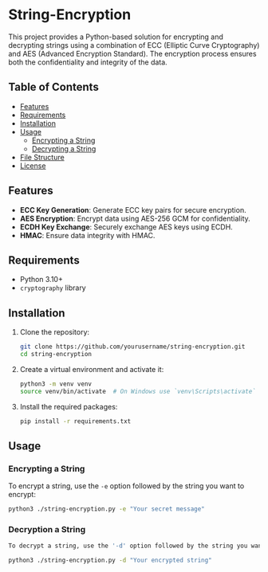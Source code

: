 # String-Encryption

This project provides a Python-based solution for encrypting and decrypting strings using a combination of ECC (Elliptic Curve Cryptography) and AES (Advanced Encryption Standard). The encryption process ensures both the confidentiality and integrity of the data.

## Table of Contents

- [Features](#features)
- [Requirements](#requirements)
- [Installation](#installation)
- [Usage](#usage)
  - [Encrypting a String](#encrypting-a-string)
  - [Decrypting a String](#decrypting-a-string)
- [File Structure](#file-structure)
- [License](#license)

## Features

- **ECC Key Generation**: Generate ECC key pairs for secure encryption.
- **AES Encryption**: Encrypt data using AES-256 GCM for confidentiality.
- **ECDH Key Exchange**: Securely exchange AES keys using ECDH.
- **HMAC**: Ensure data integrity with HMAC.

## Requirements

- Python 3.10+
- `cryptography` library

## Installation

1. Clone the repository:
    ```sh
    git clone https://github.com/yourusername/string-encryption.git
    cd string-encryption
    ```

2. Create a virtual environment and activate it:
    ```sh
    python3 -m venv venv
    source venv/bin/activate  # On Windows use `venv\Scripts\activate`
    ```

3. Install the required packages:
    ```sh
    pip install -r requirements.txt
    ```

## Usage

### Encrypting a String

To encrypt a string, use the `-e` option followed by the string you want to encrypt:

```sh
python3 ./string-encryption.py -e "Your secret message"
```

### Decryption a String
```sh
To decrypt a string, use the '-d' option followed by the string you want to decrypt:

python3 ./string-encryption.py -d "Your encrypted string"
```
